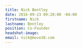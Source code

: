 ```yaml
---
title: Nick Bentley
date: 2016-09-23 09:28:00 -04:00
firstname: Nick
lastname: Bentley
position: Co-Founder
headshot-image: 
email: nick@move38.com
---
```


